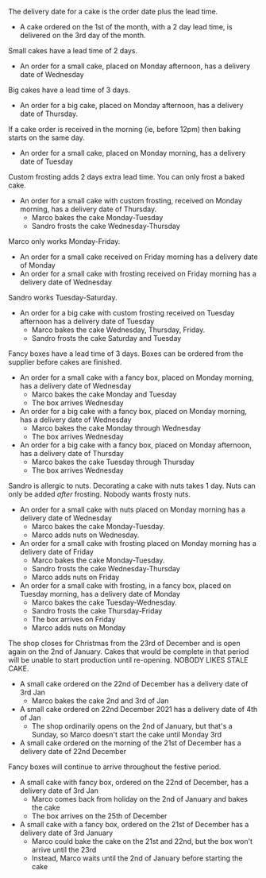 The delivery date for a cake is the order date plus the lead time. 
* A cake ordered on the 1st of the month, with a 2 day lead time, is delivered on the 3rd day of the month.

Small cakes have a lead time of 2 days.
  * An order for a small cake, placed on Monday afternoon, has a delivery date of Wednesday 

Big cakes have a lead time of 3 days.
  * An order for a big cake, placed on Monday afternoon, has a delivery date of Thursday.
  
If a cake order is received in the morning (ie, before 12pm) then baking starts on the same day.
  * An order for a small cake, placed on Monday morning, has a delivery date of Tuesday

Custom frosting adds 2 days extra lead time. You can only frost a baked cake.
  * An order for a small cake with custom frosting, received on Monday morning, has a delivery date of Thursday.
    * Marco bakes the cake Monday-Tuesday
    * Sandro frosts the cake Wednesday-Thursday
  
Marco only works Monday-Friday.
  * An order for a small cake received on Friday morning has a delivery date of Monday
  * An order for a small cake with frosting received on Friday morning has a delivery date of Wednesday
  
Sandro works Tuesday-Saturday.
  * An order for a big cake with custom frosting received on Tuesday afternoon has a delivery date of Tuesday
    * Marco bakes the cake Wednesday, Thursday, Friday.
    * Sandro frosts the cake Saturday and Tuesday
  
Fancy boxes have a lead time of 3 days. Boxes can be ordered from the supplier before cakes are finished.
  * An order for a small cake with a fancy box, placed on Monday morning, has a delivery date of Wednesday
    * Marco bakes the cake Monday and Tuesday
    * The box arrives Wednesday
  * An order for a big cake with a fancy box, placed on Monday morning, has a delivery date of Wednesday
    * Marco bakes the cake Monday through Wednesday
    * The box arrives Wednesday
  * An order for a big cake with a fancy box, placed on Monday afternoon, has a delivery date of Thursday
    * Marco bakes the cake Tuesday through Thursday
    * The box arrives Wednesday
    
Sandro is allergic to nuts. Decorating a cake with nuts takes 1 day. Nuts can only be added _after_ frosting. Nobody wants frosty nuts.
  * An order for a small cake with nuts placed on Monday morning has a delivery date of Wednesday
    * Marco bakes the cake Monday-Tuesday.
    * Marco adds nuts on Wednesday.
  * An order for a small cake with frosting placed on Monday morning has a delivery date of Friday
    * Marco bakes the cake Monday-Tuesday.
    * Sandro frosts the cake Wednesday-Thursday
    * Marco adds nuts on Friday
  * An order for a small cake with frosting, in a fancy box, placed on Tuesday morning, has a delivery date of Monday
    * Marco bakes the cake Tuesday-Wednesday.
    * Sandro frosts the cake Thursday-Friday
    * The box arrives on Friday
    * Marco adds nuts on Monday

The shop closes for Christmas from the 23rd of December and is open again on the 2nd of January.
Cakes that would be complete in that period will be unable to start production until re-opening. NOBODY LIKES STALE CAKE.
  * A small cake ordered on the 22nd of December has a delivery date of 3rd Jan
    * Marco bakes the cake 2nd and 3rd of Jan
  * A small cake ordered on 22nd December 2021 has a delivery date of 4th of Jan
    * The shop ordinarily opens on the 2nd of January, but that's a Sunday, so Marco doesn't start the cake until Monday 3rd
  * A small cake ordered on the morning of the 21st of December has a delivery date of 22nd December 

Fancy boxes will continue to arrive throughout the festive period.
  * A small cake with fancy box, ordered on the 22nd of December, has a delivery date of 3rd Jan 
    * Marco comes back from holiday on the 2nd of January and bakes the cake
    * The box arrives on the 25th of December
  * A small cake with a fancy box, ordered on the 21st of December has a delivery date of 3rd January
    * Marco could bake the cake on the 21st and 22nd, but the box won't arrive until the 23rd
    * Instead, Marco waits until the 2nd of January before starting the cake
